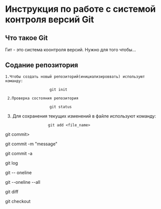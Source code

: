 # **Инструкция по работе с системой контроля версий Git**

## Что такое Git

Гит - это система коонтроля версий. Нужно для того чтобы...

## Содание репозитория

    1.Чтобы создать новый репозиторий(инициализироввать) используют команду:

                        git init

     2.Проверка состояния репозитория

                        git status


 3. Для сохранения текущих изменений в файле используют команду:

                        git add <file_name>
  
  git commit>   

  git commit -m "message"

  git commit -a

  git log

  git -- oneline

  git --oneline --all

  git diff

  git checkout <hash>